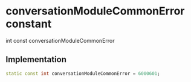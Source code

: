 


# conversationModuleCommonError constant







int const conversationModuleCommonError
  







## Implementation

```dart
static const int conversationModuleCommonError = 6000601;
```







